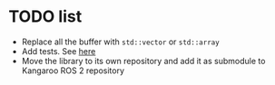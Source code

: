 # TODO list


* Replace all the buffer with `std::vector` or `std::array`
* Add tests. See [here](https://github.com/westonrobot/ugv_sdk/tree/main/test)
* Move the library to its own repository and add it as submodule to Kangaroo ROS 2 repository
